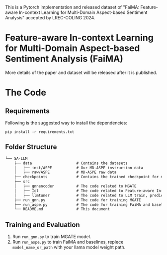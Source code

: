 This is a Pytorch implementation and released dataset of "FaiMA: Feature-aware In-context Learning for Multi-Domain Aspect-based Sentiment Analysis" accepted by LREC-COLING 2024.

# Feature-aware In-context Learning for Multi-Domain Aspect-based Sentiment Analysis (FaiMA)

More details of the paper and dataset will be released after it is published.

# The Code

## Requirements

Following is the suggested way to install the dependencies:

    pip install -r requirements.txt


## Folder Structure

```tex
└── SA-LLM
    ├── data                    # Contains the datasets
    │   ├── inst/ASPE           # Our MD-ASPE instruction data
    │   ├── raw/ASPE            # MD-ASPE raw data
    ├── checkpoints             # Contains the trained checkpoint for model weights
    ├── src
    │   ├── gnnencoder          # The code related to MGATE
    │   ├── Icl                 # The code related to Feature-aware In-context Learning
    │   ├── llmtuner            # The code related to LLM train, predict etc.
    ├── run_gnn.py              # The code for training MGATE
    ├── run_aspe.py             # The code for training FaiMA and baselines
    └── README.md               # This document
```

##  Training and Evaluation

[//]: # (首先运行 `run_gnn.py` 训练 MGATE 模型，然后运行 `run_aspe.py` 训练 FaiMA 模型。)

1. Run `run_gnn.py` to train MGATE model.
2. Run `run_aspe.py` to train FaiMA and baselines, replece `model_name_or_path` with your llama model weight path.
